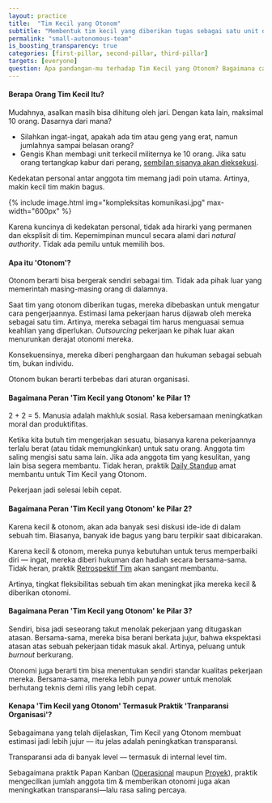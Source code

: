 ```yaml
---
layout: practice
title:  "Tim Kecil yang Otonom"
subtitle: "Membentuk tim kecil yang diberikan tugas sebagai satu unit dan tidak dapat micro-manage, sehingga kecerdasan kolektif, rasa tanggung jawab, dan kecepatan kerja meningkat."
permalink: "small-autonomous-team"
is_boosting_transparency: true
categories: [first-pillar, second-pillar, third-pillar]
targets: [everyone]
question: Apa pandangan-mu terhadap Tim Kecil yang Otonom? Bagaimana cara terbaik meyakinkan pimpinan agar menerapkan praktik ini?
---
```


#### Berapa Orang Tim Kecil Itu?

Mudahnya, asalkan masih bisa dihitung oleh jari. Dengan kata lain, maksimal 10 orang. Dasarnya dari mana?

- Silahkan ingat-ingat, apakah ada tim atau geng yang erat, namun jumlahnya sampai belasan orang?
- Gengis Khan membagi unit terkecil militernya ke 10 orang. Jika satu orang tertangkap kabur dari perang, [sembilan sisanya akan dieksekusi](https://medium.com/the-strategic-review/unity-5-moral-authority-b7125087ca65#2240).

Kedekatan personal antar anggota tim memang jadi poin utama. Artinya, makin kecil tim makin bagus.

{% include image.html
    img="kompleksitas komunikasi.jpg"
    max-width="600px"
    %}

Karena kuncinya di kedekatan personal, tidak ada hirarki yang permanen dan eksplisit di tim. Kepemimpinan muncul secara alami dari _natural authority_. Tidak ada pemilu untuk memilih bos.

#### Apa itu 'Otonom'?

Otonom berarti bisa bergerak sendiri sebagai tim. Tidak ada pihak luar yang memerintah masing-masing orang di dalamnya.

Saat tim yang otonom diberikan tugas, mereka dibebaskan untuk mengatur cara pengerjaannya. Estimasi lama pekerjaan harus dijawab oleh mereka sebagai satu tim. Artinya, mereka sebagai tim harus menguasai semua keahlian yang diperlukan. _Outsourcing_ pekerjaan ke pihak luar akan menurunkan derajat otonomi mereka.

Konsekuensinya, mereka diberi penghargaan dan hukuman sebagai sebuah tim, bukan individu.

Otonom bukan berarti terbebas dari aturan organisasi.

#### Bagaimana Peran 'Tim Kecil yang Otonom' ke Pilar 1?

2 + 2 = 5. Manusia adalah makhluk sosial. Rasa kebersamaan meningkatkan moral dan produktifitas.

Ketika kita butuh tim mengerjakan sesuatu, biasanya karena pekerjaannya terlalu berat (atau tidak memungkinkan) untuk satu orang. Anggota tim saling mengisi satu sama lain. Jika ada anggota tim yang kesulitan, yang lain bisa segera membantu. Tidak heran, praktik [Daily Standup](/daily-standup) amat membantu untuk Tim Kecil yang Otonom.

Pekerjaan jadi selesai lebih cepat.

#### Bagaimana Peran 'Tim Kecil yang Otonom' ke Pilar 2?

Karena kecil & otonom, akan ada banyak sesi diskusi ide-ide di dalam sebuah tim. Biasanya, banyak ide bagus yang baru terpikir saat dibicarakan.

Karena kecil & otonom, mereka punya kebutuhan untuk terus memperbaiki diri &mdash; ingat, mereka diberi hukuman dan hadiah secara bersama-sama. Tidak heran, praktik [Retrospektif Tim](/team-retrospectvie) akan sangant membantu. 

Artinya, tingkat fleksibilitas sebuah tim akan meningkat jika mereka kecil & diberikan otonomi.

#### Bagaimana Peran 'Tim Kecil yang Otonom' ke Pilar 3?

Sendiri, bisa jadi seseorang takut menolak pekerjaan yang ditugaskan atasan. Bersama-sama, mereka bisa berani berkata jujur, bahwa ekspektasi atasan atas sebuah pekerjaan tidak masuk akal. Artinya, peluang untuk _burnout_ berkurang.

Otonomi juga berarti tim bisa menentukan sendiri standar kualitas pekerjaan mereka. Bersama-sama, mereka lebih punya _power_ untuk menolak berhutang teknis demi rilis yang lebih cepat.

#### Kenapa 'Tim Kecil yang Otonom' Termasuk Praktik 'Tranparansi Organisasi'?

Sebagaimana yang telah dijelaskan, Tim Kecil yang Otonom membuat estimasi jadi lebih jujur &mdash; itu jelas adalah peningkatkan transparansi.

Transparansi ada di banyak level &mdash; termasuk di internal level tim.

Sebagaimana praktik Papan Kanban ([Operasional](/kanban-board-for-repeating-work) maupun [Proyek](/kanban-board-for-a-project)), praktik mengecilkan jumlah anggota tim & memberikan otonomi juga akan meningkatkan transparansi&mdash;lalu rasa saling percaya. 